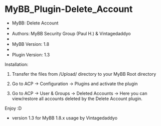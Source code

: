 # MyBB_Plugin-Delete_Account

 * MyBB: Delete Account
 *
 * Authors: MyBB Security Group (Paul H.) & Vintagedaddyo
 *
 * MyBB Version: 1.8
 *
 * Plugin Version: 1.3


 Installation:

 1. Transfer the files from /Upload/ directory to your MyBB Root directory
 
 2. Go to ACP -> Configuration -> Plugins and activate the plugin
 
 3. Go to ACP -> User & Groups -> Deleted Accounts -> Here you can view/restore all accounts deleted by the Delete Account plugin.


Enjoy :D

* version 1.3 for MyBB 1.8.x usage by Vintagedaddyo
